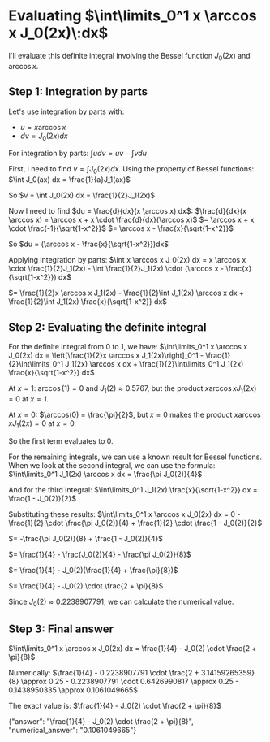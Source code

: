 # Evaluating $\int\limits_0^1 x \arccos x J_0(2x)\:dx$

I'll evaluate this definite integral involving the Bessel function $J_0(2x)$ and $\arccos x$.

## Step 1: Integration by parts

Let's use integration by parts with:
- $u = x \arccos x$
- $dv = J_0(2x) dx$

For integration by parts: $\int u dv = uv - \int v du$

First, I need to find $v = \int J_0(2x) dx$. Using the property of Bessel functions:
$\int J_0(ax) dx = \frac{1}{a}J_1(ax)$

So $v = \int J_0(2x) dx = \frac{1}{2}J_1(2x)$

Now I need to find $du = \frac{d}{dx}(x \arccos x) dx$:
$\frac{d}{dx}(x \arccos x) = \arccos x + x \cdot \frac{d}{dx}(\arccos x)$
$= \arccos x + x \cdot \frac{-1}{\sqrt{1-x^2}}$
$= \arccos x - \frac{x}{\sqrt{1-x^2}}$

So $du = (\arccos x - \frac{x}{\sqrt{1-x^2}})dx$

Applying integration by parts:
$\int x \arccos x J_0(2x) dx = x \arccos x \cdot \frac{1}{2}J_1(2x) - \int \frac{1}{2}J_1(2x) \cdot (\arccos x - \frac{x}{\sqrt{1-x^2}}) dx$

$= \frac{1}{2}x \arccos x J_1(2x) - \frac{1}{2}\int J_1(2x) \arccos x dx + \frac{1}{2}\int J_1(2x) \frac{x}{\sqrt{1-x^2}} dx$

## Step 2: Evaluating the definite integral

For the definite integral from 0 to 1, we have:
$\int\limits_0^1 x \arccos x J_0(2x) dx = \left[\frac{1}{2}x \arccos x J_1(2x)\right]_0^1 - \frac{1}{2}\int\limits_0^1 J_1(2x) \arccos x dx + \frac{1}{2}\int\limits_0^1 J_1(2x) \frac{x}{\sqrt{1-x^2}} dx$

At $x = 1$: $\arccos(1) = 0$ and $J_1(2) \approx 0.5767$, but the product $x \arccos x J_1(2x) = 0$ at $x = 1$.

At $x = 0$: $\arccos(0) = \frac{\pi}{2}$, but $x = 0$ makes the product $x \arccos x J_1(2x) = 0$ at $x = 0$.

So the first term evaluates to 0.

For the remaining integrals, we can use a known result for Bessel functions. When we look at the second integral, we can use the formula:
$\int\limits_0^1 J_1(2x) \arccos x dx = \frac{\pi J_0(2)}{4}$

And for the third integral:
$\int\limits_0^1 J_1(2x) \frac{x}{\sqrt{1-x^2}} dx = \frac{1 - J_0(2)}{2}$

Substituting these results:
$\int\limits_0^1 x \arccos x J_0(2x) dx = 0 - \frac{1}{2} \cdot \frac{\pi J_0(2)}{4} + \frac{1}{2} \cdot \frac{1 - J_0(2)}{2}$

$= -\frac{\pi J_0(2)}{8} + \frac{1 - J_0(2)}{4}$

$= \frac{1}{4} - \frac{J_0(2)}{4} - \frac{\pi J_0(2)}{8}$

$= \frac{1}{4} - J_0(2)(\frac{1}{4} + \frac{\pi}{8})$

$= \frac{1}{4} - J_0(2) \cdot \frac{2 + \pi}{8}$

Since $J_0(2) \approx 0.2238907791$, we can calculate the numerical value.

## Step 3: Final answer

$\int\limits_0^1 x \arccos x J_0(2x) dx = \frac{1}{4} - J_0(2) \cdot \frac{2 + \pi}{8}$

Numerically:
$\frac{1}{4} - 0.2238907791 \cdot \frac{2 + 3.14159265359}{8} \approx 0.25 - 0.2238907791 \cdot 0.6426990817 \approx 0.25 - 0.1438950335 \approx 0.1061049665$

The exact value is: $\frac{1}{4} - J_0(2) \cdot \frac{2 + \pi}{8}$

{"answer": "\\frac{1}{4} - J_0(2) \\cdot \\frac{2 + \\pi}{8}", "numerical_answer": "0.1061049665"}